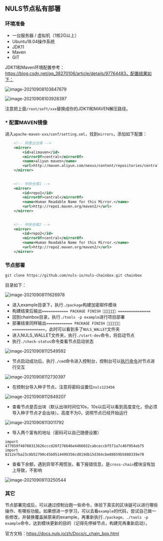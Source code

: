 ## NULS节点私有部署

### 环境准备

- 一台服务器 / 虚拟机（1核2G以上）
- Ubuntu18.04操作系统
- JDK11
- Maven
- GIT

JDK11和Maven环境配置参考：https://blog.csdn.net/qq_38270106/article/details/97764483，配置结果如下：

![image-20210908103847679](C:\Users\linf.z\AppData\Roaming\Typora\typora-user-images\image-20210908103847679.png)

![image-20210908103928397](C:\Users\linf.z\AppData\Roaming\Typora\typora-user-images\image-20210908103928397.png)

注意把上面`/root/soft/xxx`替换成你的JDK11和MAVEN解压路径。

### * 配置MAVEN镜像

进入`apache-maven-xxx/conf/setting.xml`，找到`mirrors`，添加如下配置：

```xml
    <!-- 阿里云仓库 -->
    <mirror>
        <id>alimaven</id>
        <mirrorOf>central</mirrorOf>
        <name>aliyun maven</name>
        <url>http://maven.aliyun.com/nexus/content/repositories/central/</url>
    </mirror>
 
 
    <!-- 中央仓库1 -->
    <mirror>
        <id>repo1</id>
        <mirrorOf>central</mirrorOf>
        <name>Human Readable Name for this Mirror.</name>
        <url>http://repo1.maven.org/maven2/</url>
    </mirror>
 
 
    <!-- 中央仓库2 -->
    <mirror>
        <id>repo2</id>
        <mirrorOf>central</mirrorOf>
        <name>Human Readable Name for this Mirror.</name>
        <url>http://repo2.maven.org/maven2/</url>
    </mirror>
```

###  节点部署

```shell
git clone https://github.com/nuls-io/nuls-chainbox.git chainbox
```

目录如下：

![image-20210908111626978](C:\Users\linf.z\AppData\Roaming\Typora\typora-user-images\image-20210908111626978.png)

- 进入example目录下，执行`./package`构建加密邮件模块
- 构建结束后输出`============ PACKAGE FINISH 🍺🍺🍺🎉🎉🎉 ===============`
- 回到chainbox目录，执行`./tools -p example`进行项目部署
- 部署结束同样输出`============ PACKAGE FINISH 🍺🍺🍺🎉🎉🎉 ===============`，此时可以看到多了`NULS_WALLET`文件夹
- 进入NULS_WALLET文件夹，执行`./start-dev`命令，将启动节点
- 执行`./check-status`命令查看节点启动状态

![image-20210908112549592](C:\Users\linf.z\AppData\Roaming\Typora\typora-user-images\image-20210908112549592.png)

- 节点启动成功后，执行`./cmd`命令进入控制台，控制台可以[执行命令](https://docs.nuls.io/zh/Guide/g_linux_tutorial.html#%E5%BF%AB%E9%80%9F%E5%85%A5%E9%97%A8)对节点进行交互

![image-20210908112730397](C:\Users\linf.z\AppData\Roaming\Typora\typora-user-images\image-20210908112730397.png)

- 在控制台导入种子节点，注意将密码设置位`nuls123456`

![image-20210908112849207](C:\Users\linf.z\AppData\Roaming\Typora\typora-user-images\image-20210908112849207.png)

- 查看节点是否出块（默认出块时间位10s，10s以后可以看到高度变化，但必须导入种子节点才会出块）。高度不为0，说明节点已经开始运行

![image-20210908113011792](C:\Users\linf.z\AppData\Roaming\Typora\typora-user-images\image-20210908113011792.png)

- 导入两个富有的地址（密码可以自己随便设置）

```shell
import 477059f40708313626cccd26f276646e4466032cabceccbf571a7c46f954eb75
import 8212e7ba23c8b52790c45b0514490356cd819db15d364cbe08659b5888339e78
```

- 查看下余额，遇到异常不用慌张，看下报错信息，是`cross-chain`模块没有加上导致，不影响

![image-20210908113250544](C:\Users\linf.z\AppData\Roaming\Typora\typora-user-images\image-20210908113250544.png)

### 其它

节点部署完成后，可以通过控制台跑一些命令，体验下真实的区块链可以进行哪些操作、有哪些功能。如果想进一步学习，可以去看`example`的代码，尝试自己做一些修改，并替换覆盖掉原来的example，再重新执行`./package`、`./tools -p example`命令，达到模块更新的目的（记得先停掉节点，构建完再重新启动）。

官方文档：https://docs.nuls.io/zh/Docs/c_chain_box.html



